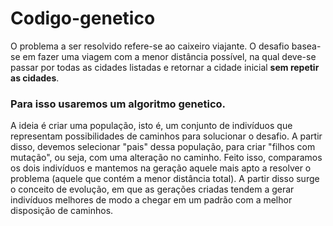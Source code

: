 # Codigo-genetico
O problema a ser resolvido refere-se ao caixeiro viajante. O desafio basea-se em fazer uma viagem com a menor distância possível, na qual deve-se passar por todas as cidades listadas e retornar a cidade inicial **sem repetir as cidades**.
### Para isso usaremos um algoritmo genetico.
A ideia é criar uma população, isto é, um conjunto de indivíduos que representam possibilidades de caminhos para solucionar o desafio. A partir disso, devemos
selecionar "pais" dessa população, para criar "filhos com mutação", ou seja, com uma alteração no caminho. Feito isso, comparamos os dois indivíduos e mantemos na geração aquele mais apto a resolver o problema (aquele que contém a menor distância total). A partir disso surge o conceito de evolução, em que as gerações criadas tendem a gerar indivíduos melhores de modo a chegar em um padrão com a melhor disposição de caminhos.
